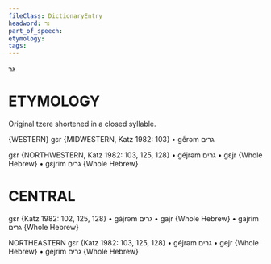 ```yaml
---
fileClass: DictionaryEntry
headword: גר
part_of_speech: 
etymology: 
tags: 
---
```

גר

ETYMOLOGY
===========
Original tzere shortened in a closed syllable.

{WESTERN}
gɛr {MIDWESTERN, Katz 1982: 103}
	•	gḗrəm גרים

gɛr {NORTHWESTERN, Katz 1982: 103, 125, 128}
	•	géjrəm גרים
	•	gɛjr {Whole Hebrew}
	•	gɛjrim גרים {Whole Hebrew}

CENTRAL
========

gɛr {Katz 1982: 102, 125, 128}
	•	gájrəm גרים
	•	gajr {Whole Hebrew}
	•	gajrim גרים {Whole Hebrew}

NORTHEASTERN
gɛr {Katz 1982: 103, 125, 128}
	•	géjrəm גרים
	•	gejr {Whole Hebrew}
	•	gejrim גרים {Whole Hebrew}
